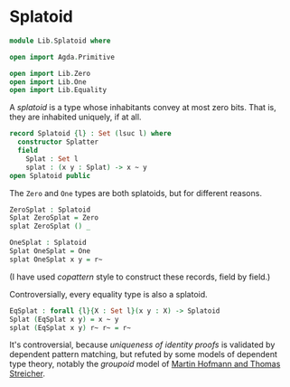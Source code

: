 # Splatoid

```agda
module Lib.Splatoid where

open import Agda.Primitive

open import Lib.Zero 
open import Lib.One
open import Lib.Equality
```

A *splatoid* is a type whose inhabitants convey at most zero bits. That is,
they are inhabited uniquely, if at all.

```agda
record Splatoid {l} : Set (lsuc l) where
  constructor Splatter
  field
    Splat : Set l
    splat : (x y : Splat) -> x ~ y
open Splatoid public
```

The `Zero` and `One` types are both splatoids, but for different reasons.

```agda
ZeroSplat : Splatoid
Splat ZeroSplat = Zero
splat ZeroSplat () _

OneSplat : Splatoid
Splat OneSplat = One
splat OneSplat x y = r~
```

(I have used *copattern* style to construct these records, field by field.)

Controversially, every equality type is also a splatoid.

```agda
EqSplat : forall {l}{X : Set l}(x y : X) -> Splatoid
Splat (EqSplat x y) = x ~ y
splat (EqSplat x y) r~ r~ = r~
```

It's controversial, because *uniqueness of identity proofs* is
validated by dependent pattern matching, but refuted by some models of
dependent type theory, notably the *groupoid* model of [Martin Hofmann
and Thomas
Streicher](https://www.tcs.ifi.lmu.de/publikationen/HofmannStreicher1994).

